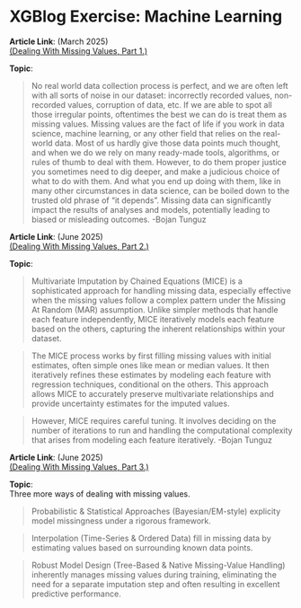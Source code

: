 # XGBlog Exercise: Machine Learning

**Article Link**: (March 2025)  
[(Dealing With Missing Values, Part 1.)](https://www.xgblog.ai/p/dealing-with-missing-values-part)

**Topic**:  
> No real world data collection process is perfect, and we are often left with all sorts of noise in our dataset: incorrectly recorded values, non-recorded values, corruption of data, etc. If we are able to spot all those irregular points, oftentimes the best we can do is treat them as missing values. Missing values are the fact of life if you work in data science, machine learning, or any other field that relies on the real-world data. Most of us hardly give those data points much thought, and when we do we rely on many ready-made tools, algorithms, or rules of thumb to deal with them. However, to do them proper justice you sometimes need to dig deeper, and make a judicious choice of what to do with them. And what you end up doing with them, like in many other circumstances in data science, can be boiled down to the trusted old phrase of “it depends”. Missing data can significantly impact the results of analyses and models, potentially leading to biased or misleading outcomes. -Bojan Tunguz  


**Article Link**: (June 2025)  
[(Dealing With Missing Values, Part 2.)](https://www.xgblog.ai/p/dealing-with-missing-values-part-951)  

**Topic**:  
> Multivariate Imputation by Chained Equations (MICE) is a sophisticated approach for handling missing data, especially effective when the missing values follow a complex pattern under the Missing At Random (MAR) assumption. Unlike simpler methods that handle each feature independently, MICE iteratively models each feature based on the others, capturing the inherent relationships within your dataset.

> The MICE process works by first filling missing values with initial estimates, often simple ones like mean or median values. It then iteratively refines these estimates by modeling each feature with regression techniques, conditional on the others. This approach allows MICE to accurately preserve multivariate relationships and provide uncertainty estimates for the imputed values.

> However, MICE requires careful tuning. It involves deciding on the number of iterations to run and handling the computational complexity that arises from modeling each feature iteratively. -Bojan Tunguz  


**Article Link**: (June 2025)  
[(Dealing With Missing Values, Part 3.)](https://www.xgblog.ai/p/dealing-with-missing-values-part-21b)

**Topic**:  
Three more ways of dealing with missing values.  
> Probabilistic & Statistical Approaches (Bayesian/EM-style) explicity model missingness under a rigorous framework.  

> Interpolation (Time-Series & Ordered Data) fill in missing data by estimating values based on surrounding known data points.  

> Robust Model Design (Tree-Based & Native Missing-Value Handling) inherently manages missing values during training, eliminating the need for a separate imputation step and often resulting in excellent predictive performance.
